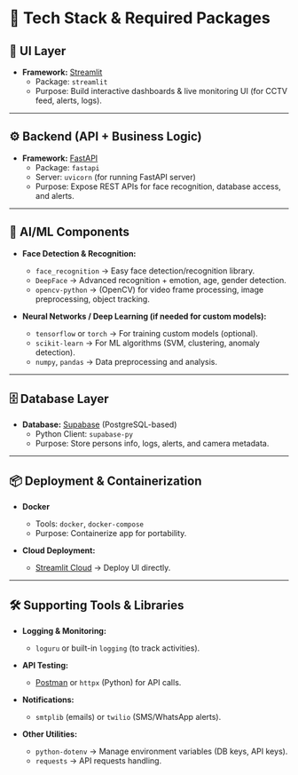 # 📌 Tech Stack & Required Packages  

## 🎨 UI Layer  
- **Framework:** [Streamlit](https://streamlit.io/)  
  - Package: `streamlit`  
  - Purpose: Build interactive dashboards & live monitoring UI (for CCTV feed, alerts, logs).  

---

## ⚙️ Backend (API + Business Logic)  
- **Framework:** [FastAPI](https://fastapi.tiangolo.com/)  
  - Package: `fastapi`  
  - Server: `uvicorn` (for running FastAPI server)  
  - Purpose: Expose REST APIs for face recognition, database access, and alerts.  

---

## 🤖 AI/ML Components  
- **Face Detection & Recognition:**  
  - `face_recognition` → Easy face detection/recognition library.  
  - `DeepFace` → Advanced recognition + emotion, age, gender detection.  
  - `opencv-python` → (OpenCV) for video frame processing, image preprocessing, object tracking.  

- **Neural Networks / Deep Learning (if needed for custom models):**  
  - `tensorflow` or `torch` → For training custom models (optional).  
  - `scikit-learn` → For ML algorithms (SVM, clustering, anomaly detection).  
  - `numpy`, `pandas` → Data preprocessing and analysis.  

---

## 🗄️ Database Layer  
- **Database:** [Supabase](https://supabase.com/) (PostgreSQL-based)  
  - Python Client: `supabase-py`  
  - Purpose: Store persons info, logs, alerts, and camera metadata.  

---

## 📦 Deployment & Containerization  
- **Docker**  
  - Tools: `docker`, `docker-compose`  
  - Purpose: Containerize app for portability.  

- **Cloud Deployment:**  
  - [Streamlit Cloud](https://streamlit.io/cloud) → Deploy UI directly.

---

## 🛠️ Supporting Tools & Libraries  
- **Logging & Monitoring:**  
  - `loguru` or built-in `logging` (to track activities).  

- **API Testing:**  
  - [Postman](https://www.postman.com/) or `httpx` (Python) for API calls.  

- **Notifications:**  
  - `smtplib` (emails) or `twilio` (SMS/WhatsApp alerts).  

- **Other Utilities:**  
  - `python-dotenv` → Manage environment variables (DB keys, API keys).  
  - `requests` → API requests handling.  

